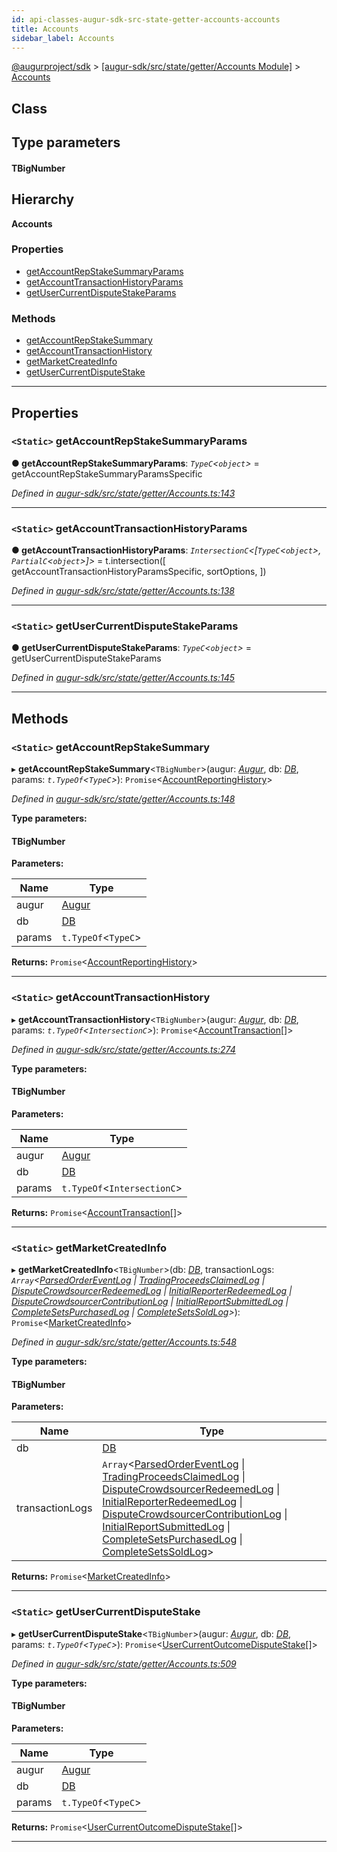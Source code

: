 ```yaml
---
id: api-classes-augur-sdk-src-state-getter-accounts-accounts
title: Accounts
sidebar_label: Accounts
---
```


[@augurproject/sdk](api-readme.md) > [[augur-sdk/src/state/getter/Accounts Module]](api-modules-augur-sdk-src-state-getter-accounts-module.md) > [Accounts](api-classes-augur-sdk-src-state-getter-accounts-accounts.md)

## Class

## Type parameters
#### TBigNumber 
## Hierarchy

**Accounts**

### Properties

* [getAccountRepStakeSummaryParams](api-classes-augur-sdk-src-state-getter-accounts-accounts.md#getaccountrepstakesummaryparams)
* [getAccountTransactionHistoryParams](api-classes-augur-sdk-src-state-getter-accounts-accounts.md#getaccounttransactionhistoryparams)
* [getUserCurrentDisputeStakeParams](api-classes-augur-sdk-src-state-getter-accounts-accounts.md#getusercurrentdisputestakeparams)

### Methods

* [getAccountRepStakeSummary](api-classes-augur-sdk-src-state-getter-accounts-accounts.md#getaccountrepstakesummary)
* [getAccountTransactionHistory](api-classes-augur-sdk-src-state-getter-accounts-accounts.md#getaccounttransactionhistory)
* [getMarketCreatedInfo](api-classes-augur-sdk-src-state-getter-accounts-accounts.md#getmarketcreatedinfo)
* [getUserCurrentDisputeStake](api-classes-augur-sdk-src-state-getter-accounts-accounts.md#getusercurrentdisputestake)

---

## Properties

<a id="getaccountrepstakesummaryparams"></a>

### `<Static>` getAccountRepStakeSummaryParams

**● getAccountRepStakeSummaryParams**: *`TypeC`<`object`>* =  getAccountRepStakeSummaryParamsSpecific

*Defined in [augur-sdk/src/state/getter/Accounts.ts:143](https://github.com/AugurProject/augur/blob/3727cd4ec9/packages/augur-sdk/src/state/getter/Accounts.ts#L143)*

___
<a id="getaccounttransactionhistoryparams"></a>

### `<Static>` getAccountTransactionHistoryParams

**● getAccountTransactionHistoryParams**: *`IntersectionC`<[`TypeC`<`object`>, `PartialC`<`object`>]>* =  t.intersection([
    getAccountTransactionHistoryParamsSpecific,
    sortOptions,
  ])

*Defined in [augur-sdk/src/state/getter/Accounts.ts:138](https://github.com/AugurProject/augur/blob/3727cd4ec9/packages/augur-sdk/src/state/getter/Accounts.ts#L138)*

___
<a id="getusercurrentdisputestakeparams"></a>

### `<Static>` getUserCurrentDisputeStakeParams

**● getUserCurrentDisputeStakeParams**: *`TypeC`<`object`>* =  getUserCurrentDisputeStakeParams

*Defined in [augur-sdk/src/state/getter/Accounts.ts:145](https://github.com/AugurProject/augur/blob/3727cd4ec9/packages/augur-sdk/src/state/getter/Accounts.ts#L145)*

___

## Methods

<a id="getaccountrepstakesummary"></a>

### `<Static>` getAccountRepStakeSummary

▸ **getAccountRepStakeSummary**<`TBigNumber`>(augur: *[Augur](api-classes-augur-sdk-src-augur-augur.md)*, db: *[DB](api-classes-augur-sdk-src-state-db-db-db.md)*, params: *`t.TypeOf`<`TypeC`>*): `Promise`<[AccountReportingHistory](api-interfaces-augur-sdk-src-state-getter-accounts-accountreportinghistory.md)>

*Defined in [augur-sdk/src/state/getter/Accounts.ts:148](https://github.com/AugurProject/augur/blob/3727cd4ec9/packages/augur-sdk/src/state/getter/Accounts.ts#L148)*

**Type parameters:**

#### TBigNumber 
**Parameters:**

| Name | Type |
| ------ | ------ |
| augur | [Augur](api-classes-augur-sdk-src-augur-augur.md) |
| db | [DB](api-classes-augur-sdk-src-state-db-db-db.md) |
| params | `t.TypeOf`<`TypeC`> |

**Returns:** `Promise`<[AccountReportingHistory](api-interfaces-augur-sdk-src-state-getter-accounts-accountreportinghistory.md)>

___
<a id="getaccounttransactionhistory"></a>

### `<Static>` getAccountTransactionHistory

▸ **getAccountTransactionHistory**<`TBigNumber`>(augur: *[Augur](api-classes-augur-sdk-src-augur-augur.md)*, db: *[DB](api-classes-augur-sdk-src-state-db-db-db.md)*, params: *`t.TypeOf`<`IntersectionC`>*): `Promise`<[AccountTransaction](api-interfaces-augur-sdk-src-state-getter-accounts-accounttransaction.md)[]>

*Defined in [augur-sdk/src/state/getter/Accounts.ts:274](https://github.com/AugurProject/augur/blob/3727cd4ec9/packages/augur-sdk/src/state/getter/Accounts.ts#L274)*

**Type parameters:**

#### TBigNumber 
**Parameters:**

| Name | Type |
| ------ | ------ |
| augur | [Augur](api-classes-augur-sdk-src-augur-augur.md) |
| db | [DB](api-classes-augur-sdk-src-state-db-db-db.md) |
| params | `t.TypeOf`<`IntersectionC`> |

**Returns:** `Promise`<[AccountTransaction](api-interfaces-augur-sdk-src-state-getter-accounts-accounttransaction.md)[]>

___
<a id="getmarketcreatedinfo"></a>

### `<Static>` getMarketCreatedInfo

▸ **getMarketCreatedInfo**<`TBigNumber`>(db: *[DB](api-classes-augur-sdk-src-state-db-db-db.md)*, transactionLogs: *`Array`<[ParsedOrderEventLog](api-interfaces-augur-sdk-src-state-logs-types-parsedordereventlog.md) \| [TradingProceedsClaimedLog](api-interfaces-augur-sdk-src-state-logs-types-tradingproceedsclaimedlog.md) \| [DisputeCrowdsourcerRedeemedLog](api-interfaces-augur-sdk-src-state-logs-types-disputecrowdsourcerredeemedlog.md) \| [InitialReporterRedeemedLog](api-interfaces-augur-sdk-src-state-logs-types-initialreporterredeemedlog.md) \| [DisputeCrowdsourcerContributionLog](api-interfaces-augur-sdk-src-state-logs-types-disputecrowdsourcercontributionlog.md) \| [InitialReportSubmittedLog](api-interfaces-augur-sdk-src-state-logs-types-initialreportsubmittedlog.md) \| [CompleteSetsPurchasedLog](api-interfaces-augur-sdk-src-state-logs-types-completesetspurchasedlog.md) \| [CompleteSetsSoldLog](api-interfaces-augur-sdk-src-state-logs-types-completesetssoldlog.md)>*): `Promise`<[MarketCreatedInfo](api-interfaces-augur-sdk-src-state-getter-accounts-marketcreatedinfo.md)>

*Defined in [augur-sdk/src/state/getter/Accounts.ts:548](https://github.com/AugurProject/augur/blob/3727cd4ec9/packages/augur-sdk/src/state/getter/Accounts.ts#L548)*

**Type parameters:**

#### TBigNumber 
**Parameters:**

| Name | Type |
| ------ | ------ |
| db | [DB](api-classes-augur-sdk-src-state-db-db-db.md) |
| transactionLogs | `Array`<[ParsedOrderEventLog](api-interfaces-augur-sdk-src-state-logs-types-parsedordereventlog.md) \| [TradingProceedsClaimedLog](api-interfaces-augur-sdk-src-state-logs-types-tradingproceedsclaimedlog.md) \| [DisputeCrowdsourcerRedeemedLog](api-interfaces-augur-sdk-src-state-logs-types-disputecrowdsourcerredeemedlog.md) \| [InitialReporterRedeemedLog](api-interfaces-augur-sdk-src-state-logs-types-initialreporterredeemedlog.md) \| [DisputeCrowdsourcerContributionLog](api-interfaces-augur-sdk-src-state-logs-types-disputecrowdsourcercontributionlog.md) \| [InitialReportSubmittedLog](api-interfaces-augur-sdk-src-state-logs-types-initialreportsubmittedlog.md) \| [CompleteSetsPurchasedLog](api-interfaces-augur-sdk-src-state-logs-types-completesetspurchasedlog.md) \| [CompleteSetsSoldLog](api-interfaces-augur-sdk-src-state-logs-types-completesetssoldlog.md)> |

**Returns:** `Promise`<[MarketCreatedInfo](api-interfaces-augur-sdk-src-state-getter-accounts-marketcreatedinfo.md)>

___
<a id="getusercurrentdisputestake"></a>

### `<Static>` getUserCurrentDisputeStake

▸ **getUserCurrentDisputeStake**<`TBigNumber`>(augur: *[Augur](api-classes-augur-sdk-src-augur-augur.md)*, db: *[DB](api-classes-augur-sdk-src-state-db-db-db.md)*, params: *`t.TypeOf`<`TypeC`>*): `Promise`<[UserCurrentOutcomeDisputeStake](api-interfaces-augur-sdk-src-state-getter-accounts-usercurrentoutcomedisputestake.md)[]>

*Defined in [augur-sdk/src/state/getter/Accounts.ts:509](https://github.com/AugurProject/augur/blob/3727cd4ec9/packages/augur-sdk/src/state/getter/Accounts.ts#L509)*

**Type parameters:**

#### TBigNumber 
**Parameters:**

| Name | Type |
| ------ | ------ |
| augur | [Augur](api-classes-augur-sdk-src-augur-augur.md) |
| db | [DB](api-classes-augur-sdk-src-state-db-db-db.md) |
| params | `t.TypeOf`<`TypeC`> |

**Returns:** `Promise`<[UserCurrentOutcomeDisputeStake](api-interfaces-augur-sdk-src-state-getter-accounts-usercurrentoutcomedisputestake.md)[]>

___

